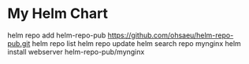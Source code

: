 # My Helm Chart

helm repo add helm-repo-pub https://github.com/ohsaeu/helm-repo-pub.git
helm repo list
helm repo update
helm search repo mynginx
helm install webserver helm-repo-pub/mynginx

